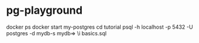 # pg-playground

docker ps
docker start my-postgres
cd tutorial
psql -h localhost -p 5432 -U postgres -d mydb-s
mydb=> \i basics.sql